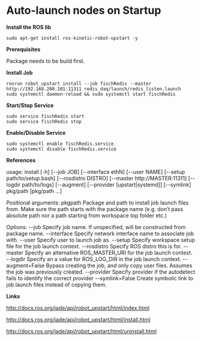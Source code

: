 # Auto-launch nodes on Startup

**Install the ROS lib**

    sudo apt-get install ros-kinetic-robot-upstart -y

**Prerequisites**

Package needs to be build first.

**Install Job**

    rosrun robot_upstart install --job fischRedis --master http://192.168.200.101:11311 redis_daq/launch/redis_listen.launch
    sudo systemctl daemon-reload && sudo systemctl start fischRedis

**Start/Stop Service**

    sudo service fischRedis start
    sudo service fischRedis stop

**Enable/Disable Service**

    sudo systemctl enable fischRedis.service
    sudo systemctl disable fischRedis.service

**References**

usage: install [-h] [--job JOB] [--interface ethN] [--user NAME]
               [--setup path/to/setup.bash] [--rosdistro DISTRO]
               [--master http://MASTER:11311] [--logdir path/to/logs]
               [--augment] [--provider [upstart|systemd]] [--symlink]
               pkg/path [pkg/path ...]

Positional arguments:
pkgpath	Package and path to install job launch files from. Make sure the path starts with the package name (e.g. don’t pass absolute path nor a path starting from workspace top folder etc.)

Options:
--job	Specify job name. If unspecified, will be constructed from package name.
--interface	Specify network interface name to associate job with.
--user	Specify user to launch job as.
--setup	Specify workspace setup file for the job launch context.
--rosdistro	Specify ROS distro this is for.
--master	Specify an alternative ROS_MASTER_URI for the job launch context.
--logdir	Specify an a value for ROS_LOG_DIR in the job launch context.
--augment=False
 	Bypass creating the job, and only copy user files. Assumes the job was previously created.
--provider	Specify provider if the autodetect fails to identify the correct provider
--symlink=False
 	Create symbolic link to job launch files instead of copying them.

**Links**

http://docs.ros.org/jade/api/robot_upstart/html/index.html

http://docs.ros.org/jade/api/robot_upstart/html/install.html

http://docs.ros.org/jade/api/robot_upstart/html/uninstall.html